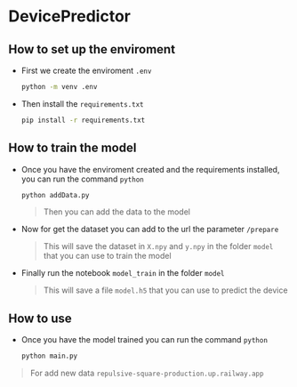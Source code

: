 # DevicePredictor


## How to set up the enviroment

- First we create the enviroment `.env`
  ```bash
  python -m venv .env
  ```

- Then install the `requirements.txt`
  ```bash
  pip install -r requirements.txt
  ```

##  How to train the model

- Once you have the enviroment created and the requirements installed, you can run the command `python`
  ```bash
  python addData.py
  ```
  > Then you can add the data to the model
  
- Now for get the dataset you can add to the url the parameter `/prepare`
  > This will save the dataset in `X.npy` and `y.npy` in the folder `model` that you can use to train the model

- Finally run the notebook `model_train` in the folder `model`
  > This will save a file `model.h5` that you can use to predict the device


## How to use

- Once you have the model trained you can run the command `python`
  
  ```bash
  python main.py
  ```
> For add new data `repulsive-square-production.up.railway.app`
